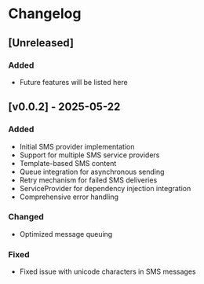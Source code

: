 # Changelog

## [Unreleased]

### Added
- Future features will be listed here

## [v0.0.2] - 2025-05-22

### Added
- Initial SMS provider implementation
- Support for multiple SMS service providers
- Template-based SMS content
- Queue integration for asynchronous sending
- Retry mechanism for failed SMS deliveries
- ServiceProvider for dependency injection integration
- Comprehensive error handling

### Changed
- Optimized message queuing

### Fixed
- Fixed issue with unicode characters in SMS messages
